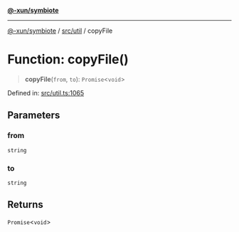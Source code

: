 [**@-xun/symbiote**](../../../README.md)

***

[@-xun/symbiote](../../../README.md) / [src/util](../README.md) / copyFile

# Function: copyFile()

> **copyFile**(`from`, `to`): `Promise`\<`void`\>

Defined in: [src/util.ts:1065](https://github.com/Xunnamius/symbiote/blob/55c2dadee19da73b281c10518788cefdaefad80e/src/util.ts#L1065)

## Parameters

### from

`string`

### to

`string`

## Returns

`Promise`\<`void`\>
